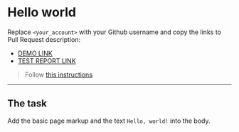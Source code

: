 # Hello world
Replace `<your_account>` with your Github username and copy the links to Pull Request description:
- [DEMO LINK](https://Ingvvvar.github.io/layout_hello-world/)
- [TEST REPORT LINK](https://Ingvvvar.github.io/layout_hello-world/report/html_report/)

> Follow [this instructions](https://github.com/mate-academy/layout_task-guideline#how-to-solve-the-layout-tasks-on-github)
___

## The task 
Add the basic page markup and the text `Hello, world!` into the body.
